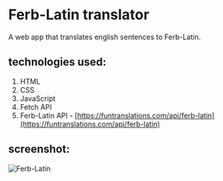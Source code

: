 # Ferb-Latin translator

A web app that translates english sentences to Ferb-Latin.

## technologies used:

1. HTML
2. CSS
3. JavaScript
4. Fetch API
5. Ferb-Latin API - [https://funtranslations.com/api/ferb-latin](https://funtranslations.com/api/ferb-latin)

## screenshot:

![Ferb-Latin](https://raw.githubusercontent.com/malaykhakhar/Screnshot-for-neog/main/ferb.png?token=APORBJ5GPGK2QQJGXGQ65T3BFJEU6)
